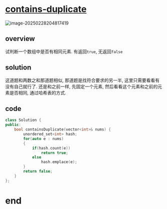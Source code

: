 # [contains-duplicate](https://leetcode.cn/problems/contains-duplicate)

![image-20250228204817419](https://md-wind.oss-cn-nanjing.aliyuncs.com/md/20250228204817588.png)

## overview

试判断一个数组中是否有相同元素. 有返回`true`, 无返回`false`

## solution

这道题和两数之和那道题相似, 那道题是找符合要求的另一半, 这里只需要看看有没有自己就行了.  还是和之前一样, 先固定一个元素, 然后看看这个元素和之前的元素是否相同, 通过哈希表的方式.

## code

```cpp
class Solution {
public:
    bool containsDuplicate(vector<int>& nums) {
        unordered_set<int> hash;
        for(auto e : nums)
        {
            if(hash.count(e))
                return true;
            else
                hash.emplace(e);
        }
        return false;
    }
};
```

# end
